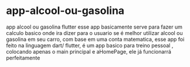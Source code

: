 # app-alcool-ou-gasolina
app alcool ou gasolina flutter
esse app basicamente  serve para  fazer um calculo basico onde  ira dizer para o usuario se é melhor utilizar alcool ou gasolina em seu carro, com base em uma conta
matematica, esse app foi feito na linguagem dart/ flutter, é um app basico para treino pessoal ,  colocando apenas o main principal e aHomePage, ele já funcionarrá
 perfeitamente
